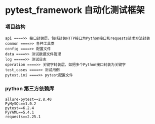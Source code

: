 # pytest_framework 自动化测试框架
### 项目结构
```
api ====>> 接口封装层，包括封装HTTP接口为Python接口和requests请求方法封装
common ====>> 各种工具类
config ====>> 配置文件
data ====>> 测试数据文件管理
log =====>> 测试日志
operation ====>> 关键字封装层，如把多个Python接口封装为关键字
test_cases ====>> 测试用例
pytest.ini ====>> pytest配置文件
```
### python 第三方依赖库
```
allure-pytest==2.8.40
PyMySQL==1.0.2
pytest==6.2.4
PyYAML==5.4.1
requests==2.25.1
```
